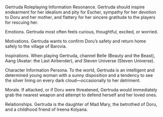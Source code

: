 Gertruda 
Roleplaying Information
Resonance. Gertruda should inspire endearment for her idealism and pity for Escher, sympathy for her devotion to Doru and her mother, and flattery for her sincere gratitude to the players for rescuing her.

Emotions. Gertruda most often feels curious, thoughtful, excited, or worried.

Motivations. Gertruda wants to confirm Doru’s safety and return home safely to the village of Barovia.

Inspirations. When playing Gertruda, channel Belle (Beauty and the Beast), Aang (Avatar: the Last Airbender), and Steven Universe (Steven Universe).

Character Information
Persona. To the world, Gertruda is an intelligent and determined young woman with a sunny disposition and a tendency to see the silver lining on every dark cloud—occasionally to her detriment.

Morale. If attacked, or if Doru were threatened, Gertruda would immediately grab the nearest weapon and attempt to defend herself and her loved ones.

Relationships. Gertruda is the daughter of Mad Mary, the betrothed of Doru, and a childhood friend of Ireena Kolyana.